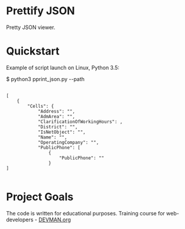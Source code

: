 # Prettify JSON

Pretty JSON viewer. 

# Quickstart

Example of script launch on Linux, Python 3.5:

$ python3 pprint_json.py --path <path to file>
<pre>
    <code>
[
    {
        "Cells": {
            "Address": "",
            "AdmArea": "",
            "ClarificationOfWorkingHours": ,
            "District": "",
            "IsNetObject": "",
            "Name": "",
            "OperatingCompany": "",
            "PublicPhone": [
                {
                    "PublicPhone": ""
                }
]
    </code>
</pre>
# Project Goals

The code is written for educational purposes. Training course for web-developers - [DEVMAN.org](https://devman.org)
